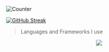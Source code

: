 ![Counter](https://komarev.com/ghpvc/?username=onion-milkshake&color=FAC151)

[![GitHub Streak](https://github-readme-streak-stats.herokuapp.com?user=100percentBAKA)](https://git.io/streak-stats)

> Languages and Frameworks I use
<p align="center">
  <a href="https://skillicons.dev">
    <img src="https://skillicons.dev/icons?i=aws,kotlin,dart,flutter,androidstudio,c,cpp,css,figma,git,html,idea,java,js,linux,mysql,nodejs,py,vercel,vscode, " />
  </a>
</p>

 
